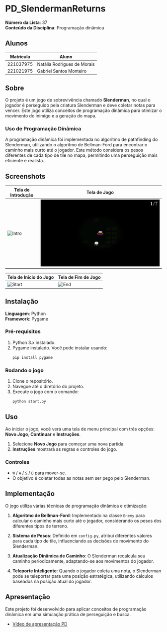 # PD_SlendermanReturns

**Número da Lista**: 37  
**Conteúdo da Disciplina**: Programação dinâmica  

## Alunos

| Matrícula   | Aluno                          |
| ----------- | ------------------------------ |
| 221037975   | Natália Rodrigues de Morais    |
| 221021975   | Gabriel Santos Monteiro        |

## Sobre

O projeto é um jogo de sobrevivência chamado **Slenderman**, no qual o jogador é perseguido pela criatura Slenderman e deve coletar notas para vencer. Este jogo utiliza conceitos de programação dinâmica para otimizar o movimento do inimigo e a geração do mapa.

### Uso de Programação Dinâmica

A programação dinâmica foi implementada no algoritmo de pathfinding do Slenderman, utilizando o algoritmo de Bellman-Ford para encontrar o caminho mais curto até o jogador. Este método considera os pesos diferentes de cada tipo de tile no mapa, permitindo uma perseguição mais eficiente e realista.

## Screenshots

| Tela de Introdução                         | Tela de Jogo                               |
| ------------------------------------------ | ------------------------------------------ |
| ![Intro](/PD_SlendermanReturns/Slenderman/img/inicial.png)                    | ![Game](Slenderman/img/slender.png)                      |

| Tela de Início do Jogo                     | Tela de Fim de Jogo                        |
| ------------------------------------------ | ------------------------------------------ |
| ![Start](/PD_SlendermanReturns/Slenderman/img/jogo.png)                    | ![End](/PD_SlendermanReturns/Slenderman/img/over.png)                        |

## Instalação 

**Linguagem**: Python  
**Framework**: Pygame  

### Pré-requisitos

1. Python 3.x instalado.
2. Pygame instalado. Você pode instalar usando:
   ```bash
   pip install pygame
   ```

### Rodando o jogo

1. Clone o repositório.
2. Navegue até o diretório do projeto.
3. Execute o jogo com o comando:
   ```bash
   python start.py
   ```

## Uso

Ao iniciar o jogo, você verá uma tela de menu principal com três opções: **Novo Jogo**, **Continuar** e **Instruções**.  

1. Selecione **Novo Jogo** para começar uma nova partida.
2. **Instruções** mostrará as regras e controles do jogo.

### Controles

- `W` / `A` / `S` / `D` para mover-se.
- O objetivo é coletar todas as notas sem ser pego pelo Slenderman.

## Implementação

O jogo utiliza várias técnicas de programação dinâmica e otimização:

1. **Algoritmo de Bellman-Ford**: Implementado na classe `Enemy` para calcular o caminho mais curto até o jogador, considerando os pesos dos diferentes tipos de terreno.

2. **Sistema de Pesos**: Definido em `config.py`, atribui diferentes valores para cada tipo de tile, influenciando as decisões de movimento do Slenderman.

3. **Atualização Dinâmica de Caminho**: O Slenderman recalcula seu caminho periodicamente, adaptando-se aos movimentos do jogador.

4. **Teleporte Inteligente**: Quando o jogador coleta uma nota, o Slenderman pode se teleportar para uma posição estratégica, utilizando cálculos baseados na posição atual do jogador.

## Apresentação

Este projeto foi desenvolvido para aplicar conceitos de programação dinâmica em uma simulação prática de perseguição e busca.

- [Vídeo de apresentação PD]()
